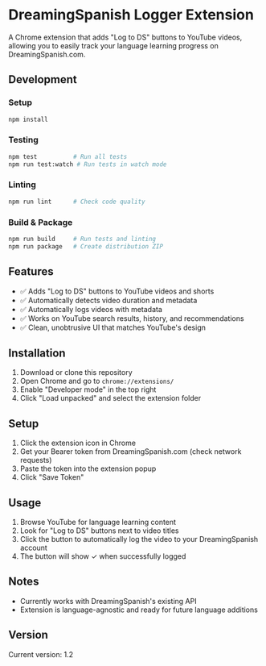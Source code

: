 # DreamingSpanish Logger Extension

A Chrome extension that adds "Log to DS" buttons to YouTube videos, allowing you to easily track your language learning progress on DreamingSpanish.com.

## Development

### Setup
```bash
npm install
```

### Testing
```bash
npm test          # Run all tests
npm run test:watch # Run tests in watch mode
```

### Linting
```bash
npm run lint      # Check code quality
```

### Build & Package
```bash
npm run build     # Run tests and linting
npm run package   # Create distribution ZIP
```

## Features

- ✅ Adds "Log to DS" buttons to YouTube videos and shorts
- ✅ Automatically detects video duration and metadata
- ✅ Automatically logs videos with metadata
- ✅ Works on YouTube search results, history, and recommendations
- ✅ Clean, unobtrusive UI that matches YouTube's design

## Installation

1. Download or clone this repository
2. Open Chrome and go to `chrome://extensions/`
3. Enable "Developer mode" in the top right
4. Click "Load unpacked" and select the extension folder

## Setup

1. Click the extension icon in Chrome
2. Get your Bearer token from DreamingSpanish.com (check network requests)
3. Paste the token into the extension popup
4. Click "Save Token"

## Usage

1. Browse YouTube for language learning content
2. Look for "Log to DS" buttons next to video titles
3. Click the button to automatically log the video to your DreamingSpanish account
4. The button will show ✓ when successfully logged

## Notes

- Currently works with DreamingSpanish's existing API
- Extension is language-agnostic and ready for future language additions

## Version

Current version: 1.2